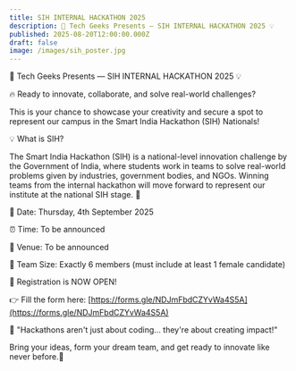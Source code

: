 ```yaml
---
title: SIH INTERNAL HACKATHON 2025
description: 🚀 Tech Geeks Presents — SIH INTERNAL HACKATHON 2025 💡
published: 2025-08-20T12:00:00.000Z
draft: false
image: /images/sih_poster.jpg
---
```

🚀 Tech Geeks Presents — SIH INTERNAL HACKATHON 2025 💡

🔥 Ready to innovate, collaborate, and solve real-world challenges?

This is your chance to showcase your creativity and secure a spot to represent our campus in the Smart India Hackathon (SIH) Nationals!

💡 What is SIH?

The Smart India Hackathon (SIH) is a national-level innovation challenge by the Government of India, where students work in teams to solve real-world problems given by industries, government bodies, and NGOs. Winning teams from the internal hackathon will move forward to represent our institute at the national SIH stage. 🚀

📅 Date: Thursday, 4th September 2025

⏰ Time: To be announced

📍 Venue: To be announced

👥 Team Size: Exactly 6 members (must include at least 1 female candidate)

📝 Registration is NOW OPEN!

👉 Fill the form here: [https://forms.gle/NDJmFbdCZYvWa4S5A](https://forms.gle/NDJmFbdCZYvWa4S5A)

💬 "Hackathons aren't just about coding… they're about creating impact!"

Bring your ideas, form your dream team, and get ready to innovate like never before.🚀
